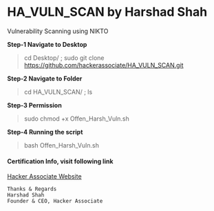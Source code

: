 # HA_VULN_SCAN by Harshad Shah
Vulnerability  Scanning using NIKTO 


**Step-1 Navigate to Desktop**

> cd Desktop/ ; sudo git clone https://github.com/hackerassociate/HA_VULN_SCAN.git


**Step-2 Navigate to Folder**

>cd HA_VULN_SCAN/ ; ls

**Step-3 Permission**

> sudo chmod +x Offen_Harsh_Vuln.sh

**Step-4 Running the script**

> bash Offen_Harsh_Vuln.sh


#### Certification Info, visit following link

[Hacker Associate Website](https://www.hackerassociate.com)


```
Thanks & Regards
Harshad Shah
Founder & CEO, Hacker Associate 
```











